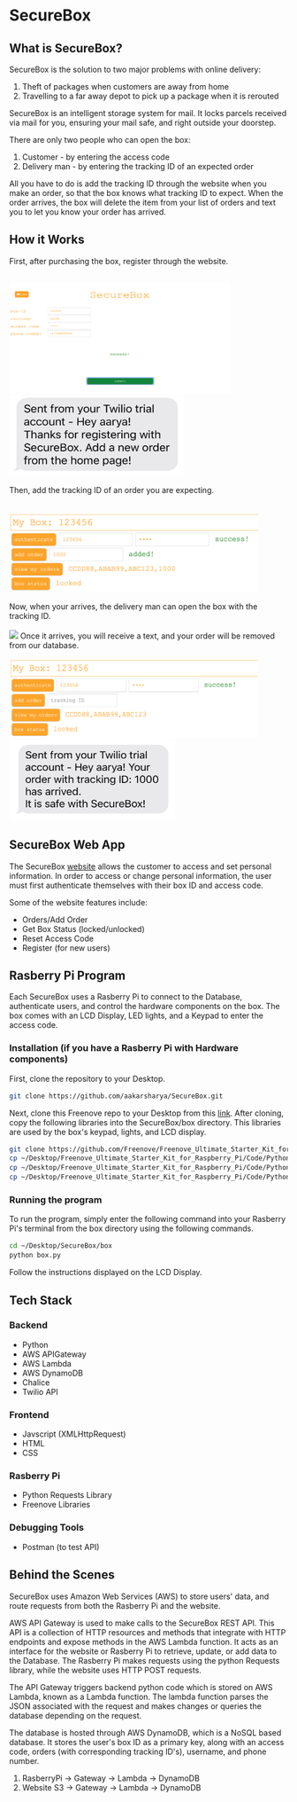 # SecureBox
## What is SecureBox?
SecureBox is the solution to two major problems with online delivery:
1. Theft of packages when customers are away from home
2. Travelling to a far away depot to pick up a package when it is rerouted 

SecureBox is an intelligent storage system for mail. It locks parcels received via mail for you, ensuring your mail safe, and right outside your doorstep.

There are only two people who can open the box:
1. Customer - by entering the access code
2. Delivery man - by entering the tracking ID of an expected order 

All you have to do is add the tracking ID through the website when you make an order, so that the box knows what tracking ID to expect. When the order arrives, the box will delete the item from your list of orders and text you to let you know your order has arrived.

## How it Works
First, after purchasing the box, register through the website.
<br/><br/>
<p float="left">
  <img src="images/register.png" width="400" height ="200" />
  <img src="images/registerText.jpg" width="315" height="145" /> 
</p>
Then, add the tracking ID of an order you are expecting.
<br/><br/>
<p float="left">
  <img src="images/addOrder.png" width="450" height ="145" /> 
</p>
Now, when your arrives, the delivery man can open the box with the tracking ID. 
<br/><br/>
<img src="images/authenticate.gif" >
Once it arrives, you will receive a text, and your order will be removed from our database.
<p float="left">
  <img src="images/removeOrder.png" width="450" height ="145" /> &nbsp;&nbsp;&nbsp;&nbsp;
  <img src="images/arrivedText.jpg" width="300" height="145" /> 
</p>

## SecureBox Web App
The SecureBox [website](https://aakarsharya.github.io/SecureBox/) allows the customer to access and set personal information. In order to access or change personal information, the user must first authenticate themselves with their box ID and access code. 

Some of the website features include:
- Orders/Add Order
- Get Box Status (locked/unlocked)
- Reset Access Code
- Register (for new users) 

## Rasberry Pi Program
Each SecureBox uses a Rasberry Pi to connect to the Database, authenticate users, and control the hardware components on the box. The box comes with an LCD Display, LED lights, and a Keypad to enter the access code.

### Installation (if you have a Rasberry Pi with Hardware components)
First, clone the repository to your Desktop.
```bash
git clone https://github.com/aakarsharya/SecureBox.git
```
Next, clone this Freenove repo to your Desktop from this [link](https://github.com/Freenove/Freenove_Ultimate_Starter_Kit_for_Raspberry_Pi). After cloning, copy the following libraries into the SecureBox/box directory. This libraries are used by the box's keypad, lights, and LCD display.
```bash
git clone https://github.com/Freenove/Freenove_Ultimate_Starter_Kit_for_Raspberry_Pi.git
cp ~/Desktop/Freenove_Ultimate_Starter_Kit_for_Raspberry_Pi/Code/Python_Code/22.1.1_MatrixKeypad/Keypad.py ~/Desktop/SecureBox/box
cp ~/Desktop/Freenove_Ultimate_Starter_Kit_for_Raspberry_Pi/Code/Python_Code/20.1.1_I2CLCD1602/Adafruit_LCD1602.py ~/Desktop/SecureBox/box
cp ~/Desktop/Freenove_Ultimate_Starter_Kit_for_Raspberry_Pi/Code/Python_Code/20.1.1_I2CLCD1602/PCF8574.py ~/Desktop/SecureBox/box
```

### Running the program
To run the program, simply enter the following command into your Rasberry Pi's terminal from the box directory using the following commands.
```bash
cd ~/Desktop/SecureBox/box
python box.py
```
Follow the instructions displayed on the LCD Display.

## Tech Stack
### Backend
- Python
- AWS APIGateway
- AWS Lambda
- AWS DynamoDB
- Chalice
- Twilio API

### Frontend
- Javscript (XMLHttpRequest)
- HTML
- CSS

### Rasberry Pi
- Python Requests Library
- Freenove Libraries

### Debugging Tools
- Postman (to test API)

## Behind the Scenes
SecureBox uses Amazon Web Services (AWS) to store users' data, and route requests from both the Rasberry Pi and the website.

AWS API Gateway is used to make calls to the SecureBox REST API. This API is a collection of HTTP resources and methods that integrate with HTTP endpoints and expose methods in the AWS Lambda function. It acts as an interface for the website or Rasberry Pi to retrieve, update, or add data to the Database. The Rasberry Pi makes requests using the python Requests library, while the website uses HTTP POST requests. 

The API Gateway triggers backend python code which is stored on AWS Lambda, known as a Lambda function. The lambda function parses the JSON associated with the request and makes changes or queries the database depending on the request.

The database is hosted through AWS DynamoDB, which is a NoSQL based database. It stores the user's box ID as a primary key, along with an access code, orders (with corresponding tracking ID's), username, and phone number. 

1. RasberryPi -> Gateway -> Lambda -> DynamoDB	
2. Website S3 -> Gateway -> Lambda -> DynamoDB		

